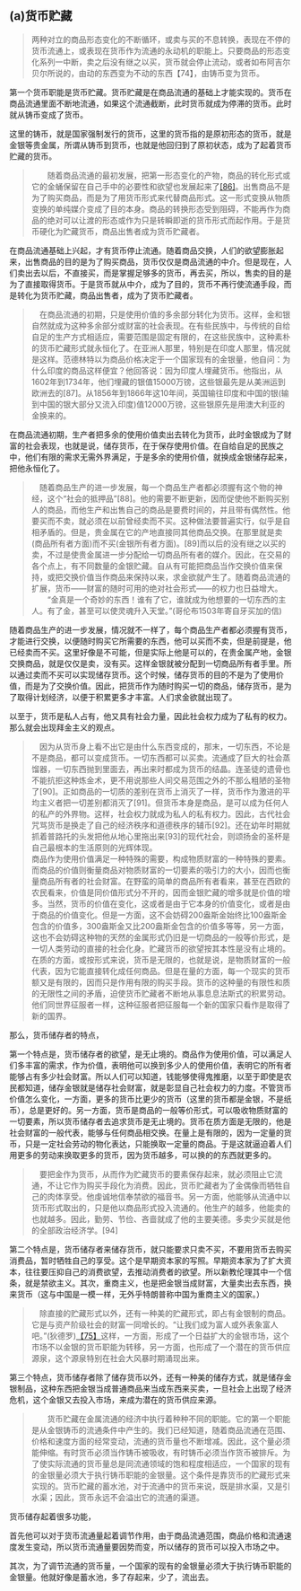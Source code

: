 <h2>(a)货币贮藏</h2><blockquote data-pid="W5WM9bY-">两种对立的商品形态变化的不断循环，或卖与买的不息转换，表现在不停的货币流通上，或表现在货币作为流通的永动机的职能上。只要商品的形态变化系列一中断，卖之后没有继之以买，货币就会停止流动，或者如布阿吉尔贝尔所说的，由动的东西变为不动的东西【74】，由铸币变为货币。</blockquote><p data-pid="c1C6HePM">第一个货币职能是货币贮藏。货币贮藏是在商品流通的基础上才能实现的。货币在商品流通里面不断地流通，如果这个流通截断，此时货币就成为停滞的货币。此时就从铸币变成了货币。</p><p data-pid="0eHt1wOK">这里的铸币，就是国家强制发行的货币，这里的货币指的是原初形态的货币，就是金银等贵金属，所谓从铸币到货币，也就是他回归到了原初状态，成为了起着货币贮藏的货币。</p><blockquote data-pid="_96NfFz9">　　随着商品流通的最初发展，把第一形态变化的产物，商品的转化形式或它的金蛹保留在自己手中的必要性和欲望也发展起来了<a href="http://link.zhihu.com/?target=https%3A//www.marxists.org/chinese/marx/capital/03.htm%23_ftn86" class=" wrap external" target="_blank" rel="nofollow noreferrer">[86]</a>。出售商品不是为了购买商品，而是为了用货币形式来代替商品形式。这一形式变换从物质变换的单纯媒介变成了目的本身。商品的转换形态受到阻碍，不能再作为商品的绝对可以让渡的形态或作为只是转瞬即逝的货币形式而起作用。于是货币硬化为贮藏货币，商品出售者成为货币贮藏者。</blockquote><p data-pid="kb-p3jvz">在商品流通基础上兴起，才有货币停止流通。随着商品交换，人们的欲望膨胀起来，出售商品的目的是为了购买商品，货币仅仅是商品流通的中介。但是现在，人们卖出去以后，不直接买，而是掌握足够多的货币，再去买，所以，售卖的目的是为了直接取得货币。于是货币就从中介，成为了目的，货币不再行使流通手段，而是转化为货币贮藏，商品出售者，成为了货币贮藏者。</p><blockquote data-pid="1RYwoEkW">　在商品流通的初期，只是使用价值的多余部分转化为货币。这样，金和银自然就成为这种多余部分或财富的社会表现。在有些民族中，与传统的自给自足的生产方式相适应，需要范围是固定有限的，在这些民族中，这种素朴的货币贮藏形式就永恒化了。在亚洲人那里，特别是在印度人那里，情况就是这样。范德林特以为商品价格决定于一个国家现有的金银量，他自问：为什么印度的商品这样便宜？他回答说：因为印度人埋藏货币。他指出，从1602年到1734年，他们埋藏的银值15000万镑，这些银最先是从美洲运到欧洲去的[87]。从1856年到1866年这10年间，英国输往印度和中国的银(输到中国的银大部分又流入印度)值12000万镑，这些银原先是用澳大利亚的金换来的。</blockquote><p data-pid="PWG0nkCv">在商品流通初期，生产者把多余的使用价值卖出去转化为货币，此时金银成为了财富的社会表现，也就是说，储存货币，在于保存使用价值。在自给自足的民族之中，他们有限的需求无需外界满足，于是多余的使用价值，就换成金银储存起来，把他永恒化了。</p><blockquote data-pid="qOai8Cl9">　随着商品生产的进一步发展，每一个商品生产者都必须握有这个物的神经，这个“社会的抵押品”[88]。他的需要不断更新，因而促使他不断购买别人的商品，而他生产和出售自己的商品是要费时间的，并且带有偶然性。他要买而不卖，就必须在以前曾经卖而不买。这种做法要普遍实行，似乎是自相矛盾的。但是，贵金属在它的产地直接同其他商品交换。在那里就是卖(商品所有者方面)而不买(金银所有者方面)。[89]而以后的没有继之以买的卖，不过是使贵金属进一步分配给一切商品所有者的媒介。因此，在交易的各个点上，有不同数量的金银贮藏。自从有可能把商品当作交换价值来保持，或把交换价值当作商品来保持以来，求金欲就产生了。随着商品流通的扩展，货币——财富的随时可用的绝对社会形式——的权力也日益增大。<br>　　“金真是一个奇妙的东西！谁有了它，谁就成为他想要的一切东西的主人。有了金，甚至可以使灵魂升入天堂。”(哥伦布1503年寄自牙买加的信)</blockquote><p data-pid="7zvAlk-2">随着商品生产的进一步发展，情况就不一样了，每个商品生产者都必须握有货币，才能进行交换，以便随时购买它所需要的东西，他可以买而不卖，但是前提是，他已经卖而不买。这里好像是不可能，但是实际上他是可以的，在贵金属产地，金银交换商品，就是仅仅是卖，没有买。这样金银就被分配到一切商品所有者手里。所以通过卖而不买可以实现储存货币。这个时候，储存货币的目的不是为了使用价值，而是为了交换价值。因此，把货币作为随时购买一切的商品，储存货币，是为了取得计划经济，以便于积累更多才丰富。人们求金欲就出现了。</p><p data-pid="RigFc9VH">以至于，货币是私人占有，他又具有社会力量，因此社会权力成为了私有的权力。那么就会出现拜金主义的观点。</p><blockquote data-pid="CJ22LJ5-">　因为从货币身上看不出它是由什么东西变成的，那末，一切东西，不论是不是商品，都可以变成货币。一切东西都可以买卖。流通成了巨大的社会蒸馏器，一切东西抛到里面去，再出来时都成为货币的结晶。连圣徒的遗骨也不能抗拒这种炼金术，更不用说那些人间交易范围之外的不那么粗陋的圣物了[90]。正如商品的一切质的差别在货币上消灭了一样，货币作为激进的平均主义者把一切差别都消灭了[91]。但货币本身是商品，是可以成为任何人的私产的外界物。这样，社会权力就成为私人的私有权力。因此，古代社会咒骂货币是换走了自己的经济秩序和道德秩序的辅币[92]。还在幼年时期就抓着普路托的头发把他从地心里拖出来[93]的现代社会，则颂扬金的圣杯是自己最根本的生活原则的光辉体现。<br>商品作为使用价值满足一种特殊的需要，构成物质财富的一种特殊的要素。而商品的价值则衡量商品对物质财富的一切要素的吸引力的大小，因而也衡量商品所有者的社会财富。在野蛮的简单的商品所有者看来，甚至在西欧的农民看来，价值是同价值形式分不开的，因而金银贮藏的增多就是价值的增多。当然，货币的价值在变化，这或者是由于它本身的价值变化，或者是由于商品的价值变化。但是一方面，这不会妨碍200盎斯金始终比100盎斯金包含的价值多，300盎斯金又比200盎斯金包含的价值多等等，另一方面，这也不会妨碍这种物的天然的金属形式仍旧是一切商品的一般等价形式，是一切人类劳动的直接的社会化身。贮藏货币的欲望按其本性是没有止境的。在质的方面，或按形式来说，货币是无限的，也就是说，是物质财富的一般代表，因为它能直接转化成任何商品。但是在量的方面，每一个现实的货币额又是有限的，因而只是作用有限的购买手段。货币的这种量的有限性和质的无限性之间的矛盾，迫使货币贮藏者不断地从事息息法斯式的积累劳动。他们同世界征服者一样，这种征服者把征服每一个新的国家只看作是取得了新的国界。</blockquote><p data-pid="dYY4Hv0t">那么，货币储存者的特点，</p><p data-pid="bD3rtRHX">第一个特点是，货币储存者的欲望，是无止境的。商品作为使用价值，可以满足人们多丰富的需求，作为价值，表明他可以换到多少人的使用价值，表明它的所有者能够占有多少社会财富。所以人们可以知道，钱能够使得鬼推磨，以至于即使是农民都知道，储存金银就是储存社会财富，就是彰显自己社会权力的力度。不管货币价值怎么变化，一方面，更多的货币比更少的货币（这里的货币都是金银，不是纸币），总是更好的。另一方面，货币是商品的一般等价形式，可以吸收物质财富的一切要素，所以货币储存者去追求货币是无止境的。货币在质方面是无限的，他是社会财富的一般代表，能够与任何商品相交换。在量上是有限的，因为一定量的货币，只是一定社会劳动的物化表达，只能换取一定量的商品。于是这就逼迫着人们用更多的劳动来换取更多的货币，因为货币越多，可以换的的东西就更多的。</p><blockquote data-pid="oXOYg82H">　要把金作为货币，从而作为贮藏货币的要素保存起来，就必须阻止它流通，不让它作为购买手段化为消费。因此，货币贮藏者为了金偶像而牺牲自己的肉体享受。他虔诚地信奉禁欲的福音书。另一方面，他能够从流通中以货币形式取出的，只是他以商品形式投入流通的。他生产的越多，他能卖的也就越多。因此，勤劳、节俭、吝啬就成了他的主要美德。多卖少买就是他的全部政治经济学。[94]</blockquote><p data-pid="BYLdcdbI">第二个特点是，货币储存者来储存货币，就只能要求只卖不买，不要用货币去购买消费品，暂时牺牲自己的享受。这个是早期资本家的写照。早期资本家为了扩大资本，往往要压抑自己的消费欲望，去推动消费者的欲望。所以新教伦理其中一个信条，就是禁欲主义。其次，重商主义，也是把金银当成财富，大量卖出去东西，换来货币（这与中国是一模一样，无外乎特朗普称中国为重商主义的国家。）</p><blockquote data-pid="VPvozwNP">　除直接的贮藏形式以外，还有一种美的贮藏形式，即占有金银制的商品。它是与资产阶级社会的财富一同增长的。“让我们成为富人或外表象富人吧。”(狄德罗)<a href="http://link.zhihu.com/?target=https%3A//www.marxists.org/chinese/marx/capital/03.htm%23_ftn1075" class=" wrap external" target="_blank" rel="nofollow noreferrer">【75】</a>这样，一方面，形成了一个日益扩大的金银市场，这个市场不以金银的货币职能为转移，另一方面，也形成了一个潜在的货币供应源泉，这个源泉特别在社会大风暴时期涌现出来。</blockquote><p data-pid="Gavwd1sw">第三个特点，货币储存者除了储存货币以外，还有一种美的储存方式，就是储存金银制品，这种东西把金银当成普通商品来当成东西来买卖，一旦社会上出现了经济危机，这个金银又去投入市场，来成为潜在的货币供应来源。</p><blockquote data-pid="FWezqWMx">　　货币贮藏在金属流通的经济中执行着种种不同的职能。它的第一个职能是从金银铸币的流通条件中产生的。我们已经知道，随着商品流通在范围、价格和速度方面的经常变动，流通的货币量也不断增减。因此，这个量必须能伸缩。有时货币必须当作铸币被吸收，有时铸币必须当作货币被排斥。为了使实际流通的货币量总是同流通领域的饱和程度相适应，一个国家的现有的金银量必须大于执行铸币职能的金银量。这个条件是靠货币的贮藏形式来实现的。货币贮藏的蓄水池，对于流通中的货币来说，既是排水渠，又是引水渠；因此，货币永远不会溢出它的流通的渠道。</blockquote><p data-pid="EIjtZTwp">货币储存起着很多功能，</p><p data-pid="vE_S6fNE">首先他可以对于货币流通量起着调节作用，由于商品流通范围，商品价格和流通速度发生变动，所以货币流通量要因势而变，所以储存的货币可以投入市场之中。</p><p data-pid="zHpSgfhb">其次，为了调节流通的货币量，一个国家的现有的金银量必须大于执行铸币职能的金银量。他就好像是蓄水池，多了存起来，少了，流出去。</p><p></p>